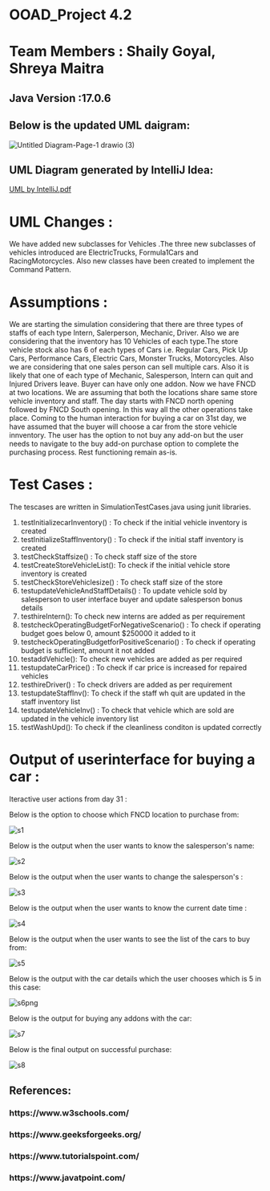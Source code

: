# OOAD_Project 4.2

# Team Members : Shaily Goyal, Shreya Maitra

<h2>Java Version :17.0.6</h2>

<h2>Below is the updated UML daigram:</h2>

![Untitled Diagram-Page-1 drawio (3)](https://user-images.githubusercontent.com/111729856/225429424-d0b41c90-f2a4-47db-adce-9a1c6b219492.png)

<h2>UML Diagram generated by IntelliJ Idea:</h2>

[UML by IntelliJ.pdf](https://github.com/shaily29-eng/OOAD_Project4/files/10984482/UML.by.IntelliJ.pdf)

# UML Changes :
We have added new subclasses for Vehicles .The three new subclasses of vehicles introduced are ElectricTrucks, Formula1Cars and RacingMotorcycles. Also new classes have been created to implement the Command Pattern.

# Assumptions : 

We are starting the simulation considering that there are three types of staffs of each type Intern, Salerperson, Mechanic, Driver. 
Also we are considering that the inventory has 10 Vehicles of each type.The store vehicle stock also has 6 of each types of Cars i.e. Regular Cars, Pick Up Cars, Performance Cars, Electric Cars, Monster Trucks, Motorcycles. Also we are considering that one sales person can sell multiple cars. Also it is likely that one of each type of Mechanic, Salesperson, Intern can quit and Injured Drivers leave. Buyer can have only one addon. Now we have FNCD at two locations. We are assuming that both the locations share same store vehicle inventory and staff. The day starts with FNCD north opening followed by FNCD South opening. In this way all the other operations take place. Coming to the human interaction for buying a car on 31st day, we have assumed that the buyer will choose a car from the store vehicle innventory. The user has the option to not buy any add-on but the user needs to navigate to the buy add-on purchase option to complete the purchasing process. Rest functioning remain as-is.

# Test Cases :

The tescases are written in SimulationTestCases.java using junit libraries. <br />
1. testInitializecarInventory() : To check if the initial vehicle inventory is created <br />
2. testInitializeStaffInventory() : To check if the initial staff inventory is created  <br />
3. testCheckStaffsize() : To check staff size of the store  <br />
4. testCreateStoreVehicleList(): To check if the initial vehicle store inventory is created  <br />
5. testCheckStoreVehiclesize() : To check staff size of the store  <br />
6. testupdateVehicleAndStaffDetails() : To update vehicle sold by salesperson to user interface buyer and update salesperson bonus details  <br />
7. testhireIntern(): To check new interns are added as per requirement  <br />
8. testcheckOperatingBudgetForNegativeScenario() : To check if operating budget goes below 0, amount $250000 it added to it  <br />
9. testcheckOperatingBudgetforPositiveScenario() : To check if operating budget is sufficient, amount it not added  <br />
10. testaddVehicle(): To check new vehicles are added as per required  <br />
11. testupdateCarPrice() : To check if car price is increased for repaired vehicles  <br />
12. testhireDriver() : To check drivers are added as per requirement  <br />
13. testupdateStaffInv(): To check if the staff wh quit are updated in the staff inventory list  <br />
14. testupdateVehicleInv() : To check that vehicle which are sold are updated in the vehicle inventory list  <br />
15. testWashUpd(): To check if the cleanliness conditon is updated correctly  <br />


# Output of userinterface for buying a car :

Iteractive user actions from day 31 :

Below is the option to choose which FNCD location to purchase from:

![s1](https://user-images.githubusercontent.com/111729856/225433882-c387ba93-a7e5-4af6-89fc-c4d1e9a5eac8.png)

Below is the output when the user wants to know the salesperson's name:

![s2](https://user-images.githubusercontent.com/111729856/225433897-f97c1bd5-fa86-4836-b127-b9862e9aa403.png)

Below is the output when the user wants to change the salesperson's :

![s3](https://user-images.githubusercontent.com/111729856/225433916-03a78a1c-a849-469d-9ead-fc5082041440.png)

Below is the output when the user wants to know the current date time :

![s4](https://user-images.githubusercontent.com/111729856/225433934-ac94ea90-f8d3-4e89-a2b0-ba0562604e63.png)

Below is the output when the user wants to see the list of the cars to buy from:

![s5](https://user-images.githubusercontent.com/111729856/225433959-50fa53f7-8a6b-4337-9932-9cab631df3fd.png)

Below is the output with the car details which the user chooses which is 5 in this case:

![s6png](https://user-images.githubusercontent.com/111729856/225433987-67a8fb6d-5f84-4cf5-be23-aba75f628111.png)

Below is the output for buying any addons with the car:

![s7](https://user-images.githubusercontent.com/111729856/225433999-cd3404ad-f0b2-4fe9-851d-f2097792f27b.png)

Below is the final output on successful purchase:

![s8](https://user-images.githubusercontent.com/111729856/225434015-91141410-d654-491a-a7d1-4bd983b99ab3.png)


<h2>References:</h2>

<h3>https://www.w3schools.com/</h3>
<h3>https://www.geeksforgeeks.org/</h3>
<h3>https://www.tutorialspoint.com/</h3>
<h3>https://www.javatpoint.com/ </h3>
